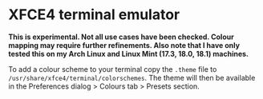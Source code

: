 # XFCE4 terminal emulator

**This is experimental. Not all use cases have been checked. Colour mapping may require further refinements. Also note that I have only tested this on my Arch Linux and Linux Mint (17.3, 18.0, 18.1) machines.**

To add a colour scheme to your terminal copy the `.theme` file to `/usr/share/xfce4/terminal/colorschemes`. The theme will then be available in the Preferences dialog > Colours tab > Presets section.
